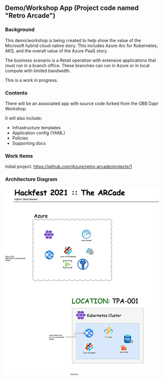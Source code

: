 ## Demo/Workshop App (Project code named "Retro Arcade")

### Background

This demo/workshop is being created to help show the value of the Microsoft hybrid cloud native story. This includes Azure Arc for Kubernetes, AKS, and the overall value of the Azure PaaS story.

The business scenario is a Retail operation with extensive applications that must run in a branch office. These branches can run in Azure or in local compute with limited bandwidth. 

This is a work in progress.

### Contents

There will be an associated app with source code forked from the GBB Dapr Workshop.

It will also include:

* Infrastructure templates
* Application config (YAML)
* Policies
* Supporting docs

### Work Items 

Initial project. https://github.com/Azure/retro-arcade/projects/1 

### Architecture Diagram

![Application architecture diagram](assets/architecture.jpg)



